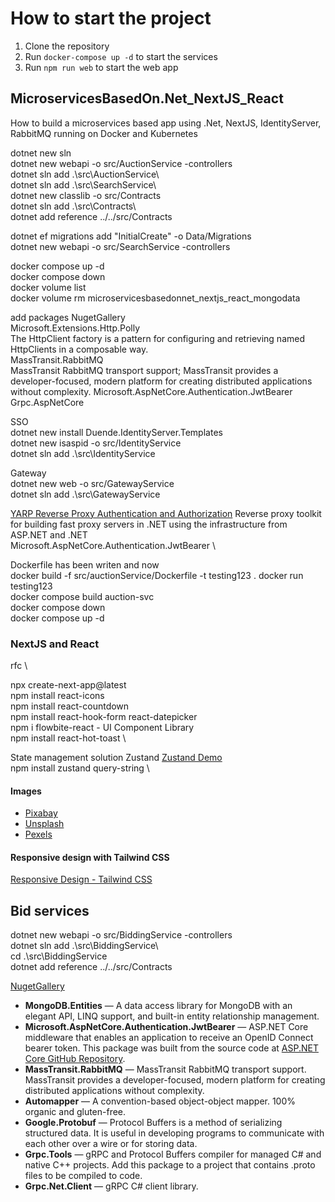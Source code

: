 # How to start the project

1. Clone the repository
2. Run `docker-compose up -d` to start the services
3. Run `npm run web` to start the web app

## MicroservicesBasedOn.Net_NextJS_React

How to build a microservices based app using .Net, NextJS, IdentityServer, RabbitMQ running on Docker and Kubernetes

dotnet new sln \
dotnet new webapi -o src/AuctionService -controllers \
dotnet sln add .\src\AuctionService\ \
dotnet sln add .\src\SearchService\ \
dotnet new classlib -o src/Contracts \
dotnet sln add .\src\Contracts\ \
dotnet add reference ../../src/Contracts

dotnet ef migrations add "InitialCreate" -o Data/Migrations \
dotnet new webapi -o src/SearchService -controllers

docker compose up -d \
docker compose down \
docker volume list \
docker volume rm microservicesbasedonnet_nextjs_react_mongodata

add packages NugetGallery \
Microsoft.Extensions.Http.Polly \
The HttpClient factory is a pattern for configuring and retrieving named HttpClients in a composable way. \
MassTransit.RabbitMQ \
MassTransit RabbitMQ transport support; MassTransit provides a developer-focused, modern platform for creating distributed applications without complexity.
Microsoft.AspNetCore.Authentication.JwtBearer \
Grpc.AspNetCore

SSO \
dotnet new install Duende.IdentityServer.Templates \
dotnet new isaspid -o src/IdentityService \
dotnet sln add .\src\IdentityService

Gateway \
dotnet new web -o src/GatewayService \
dotnet sln add .\src\GatewayService

[YARP Reverse Proxy Authentication and Authorization](https://microsoft.github.io/reverse-proxy/articles/authn-authz.html)
Reverse proxy toolkit for building fast proxy servers in .NET using the infrastructure from ASP.NET and .NET \
Microsoft.AspNetCore.Authentication.JwtBearer \

Dockerfile has been writen and now\
docker build -f src/auctionService/Dockerfile -t testing123 .
docker run testing123 \
docker compose build auction-svc \
docker compose down \
docker compose up -d

### NextJS and React

rfc \

npx create-next-app@latest \
npm install react-icons \
npm install react-countdown \
npm install react-hook-form react-datepicker \
npm i flowbite-react - UI Component Library \
npm install react-hot-toast \

State management solution Zustand [Zustand Demo](https://zustand-demo.pmnd.rs) \
npm install zustand query-string \

#### Images

- [Pixabay](https://pixabay.com/)
- [Unsplash](https://unsplash.com/)
- [Pexels](https://www.pexels.com/)

#### Responsive design with Tailwind CSS

[Responsive Design - Tailwind CSS](https://tailwindcss.com/docs/responsive-design)

## Bid services

dotnet new webapi -o src/BiddingService -controllers \
dotnet sln add .\src\BiddingService\ \
 cd .\src\BiddingService \
 dotnet add reference ../../src/Contracts

[NugetGallery](https://www.nuget.org/)

- **MongoDB.Entities** — A data access library for MongoDB with an elegant API, LINQ support, and built-in entity relationship management.
- **Microsoft.AspNetCore.Authentication.JwtBearer** — ASP.NET Core middleware that enables an application to receive an OpenID Connect bearer token. This package was built from the source code at [ASP.NET Core GitHub Repository](https://github.com/dotnet/aspnetcore/tree/c2a442982e736e17ae6bcadbfd8ccba278ee1be6).
- **MassTransit.RabbitMQ** — MassTransit RabbitMQ transport support. MassTransit provides a developer-focused, modern platform for creating distributed applications without complexity.
- **Automapper** — A convention-based object-object mapper. 100% organic and gluten-free.
- **Google.Protobuf** — Protocol Buffers is a method of serializing structured data. It is useful in developing programs to communicate with each other over a wire or for storing data.
- **Grpc.Tools** — gRPC and Protocol Buffers compiler for managed C# and native C++ projects. Add this package to a project that contains .proto files to be compiled to code.
- **Grpc.Net.Client** — gRPC C# client library.
